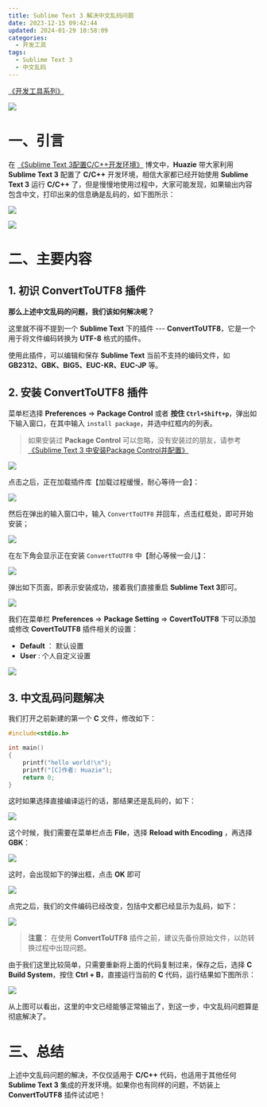 ```yaml
---
title: Sublime Text 3 解决中文乱码问题
date: 2023-12-15 09:42:44
updated: 2024-01-29 10:58:09
categories:
  - 开发工具
tags:
  - Sublime Text 3
  - 中文乱码
---
```


[《开发工具系列》](/categories/开发工具/)

![](/images/sublime-text3-logo.png)

# 一、引言

在 [《Sublime Text 3配置C/C++开发环境》](/2023/12/15/dev-tool/sublime-text3-c-cplus/) 博文中，**Huazie** 带大家利用 **Sublime Text 3** 配置了 **C/C++** 开发环境，相信大家都已经开始使用 **Sublime Text 3** 运行 **C/C++** 了，但是慢慢地使用过程中，大家可能发现，如果输出内容包含中文，打印出来的信息确是乱码的，如下图所示：

![](chinese-garbled-code.png)

[![](/images/flea-framework.png)](https://github.com/Huazie/flea-framework)

# 二、主要内容

## 1. 初识 ConvertToUTF8 插件

**那么上述中文乱码的问题，我们该如何解决呢？**

这里就不得不提到一个 **Sublime Text** 下的插件 --- **ConvertToUTF8**，它是一个用于将文件编码转换为 **UTF-8** 格式的插件。

使用此插件，可以编辑和保存 **Sublime Text** 当前不支持的编码文件，如 **GB2312、GBK、BIG5、EUC-KR、EUC-JP** 等。


## 2. 安装 ConvertToUTF8 插件

菜单栏选择 **Preferences** => **Package Control** 或者 **按住 `Ctrl+Shift+p`**，弹出如下输入窗口，在其中输入 `install package`，并选中红框内的列表。

> 如果安装过 **Package Control** 可以忽略，没有安装过的朋友，请参考[《Sublime Text 3 中安装Package Control并配置》](https://zhuanlan.zhihu.com/p/349113898)

![](install-package.png)

点击之后，正在加载插件库【加载过程缓慢，耐心等待一会】：

![](install-package-1.png)


然后在弹出的输入窗口中，输入 `ConvertToUTF8` 并回车，点击红框处，即可开始安装；

![](convert-to-utf8.png)

在左下角会显示正在安装  `ConvertToUTF8` 中【耐心等候一会儿】：

![](convert-to-utf8-1.png)

弹出如下页面，即表示安装成功，接着我们直接重启 **Sublime Text 3**即可。

![](convert-to-utf8-2.png)

我们在菜单栏 **Preferences** => **Package Setting** => **CovertToUTF8** 下可以添加或修改 **CovertToUTF8** 插件相关的设置：

- **Default** ： 默认设置
- **User** : 个人自定义设置

![](settings.png)

## 3. 中文乱码问题解决

我们打开之前新建的第一个 **C** 文件，修改如下：

```c
#include<stdio.h>

int main() 
{
    printf("hello world!\n");
    printf("[C]作者: Huazie");
    return 0;
}
```

这时如果选择直接编译运行的话，那结果还是乱码的，如下：

![](c-result.png)

这个时候，我们需要在菜单栏点击 **File**，选择 **Reload with Encoding** ，再选择 **GBK**：

![](convert-to-gbk.png)

这时，会出现如下的弹出框，点击 **OK** 即可

![](convert-to-gbk-1.png)

点完之后，我们的文件编码已经改变，包括中文都已经显示为乱码，如下：

![](convert-to-gbk-2.png)

> **注意：** 在使用 **ConvertToUTF8**  插件之前，建议先备份原始文件，以防转换过程中出现问题。

由于我们这里比较简单，只需要重新将上面的代码复制过来，保存之后，选择 **C Build System**，按住 **Ctrl + B**，直接运行当前的 **C** 代码，运行结果如下图所示：

![](c-result-1.png)

从上图可以看出，这里的中文已经能够正常输出了，到这一步，中文乱码问题算是彻底解决了。
# 三、总结

上述中文乱码问题的解决，不仅仅适用于 **C/C++** 代码，也适用于其他任何 **Sublime Text 3** 集成的开发环境。如果你也有同样的问题，不妨装上 **ConvertToUTF8** 插件试试吧！